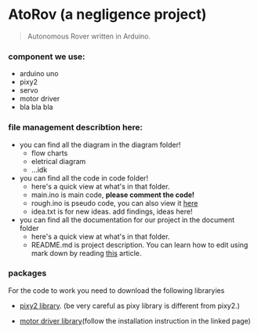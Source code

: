 # AtoRov (a negligence project)
> Autonomous Rover written in Arduino.


### component we use:
- arduino uno
- pixy2
- servo
- motor driver
- bla bla bla



### file management describtion here:
- you can find all the diagram in the diagram folder!
  - flow charts
  - eletrical diagram
  - ...idk
- you can find all the code in code folder!  
  - here's a quick view at what's in that folder.
  - main.ino is main code, **please comment the code!**
  - rough.ino is pseudo code, you can also view it [here](https://docs.google.com/document/d/1YSSXJ3OUwgdDNNxMu8pstoW31_rIilNodYSdIQzhhe8/edit?usp=sharing)
  - idea.txt is for new ideas. add findings, ideas here!
- you can find all the documentation for our project in the document folder
  - here's a quick view at what's in that folder.
  - README.md is project description. You can learn how to edit using mark down by reading [this](https://about.gitlab.com/handbook/markdown-guide/) article.


### packages
For the code to work you need to download the following libraryies

- [pixy2 library](https://pixycam.com/downloads-pixy2/). (be very careful as pixy library is different from pixy2.)

- [motor driver library](https://github.com/CytronTechnologies/CytronMotorDriver)(follow the installation instruction in the linked page)
